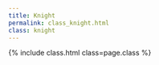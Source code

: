 ```yaml
---
title: Knight
permalink: class_knight.html
class: knight
---
```


{% include class.html class=page.class %}

